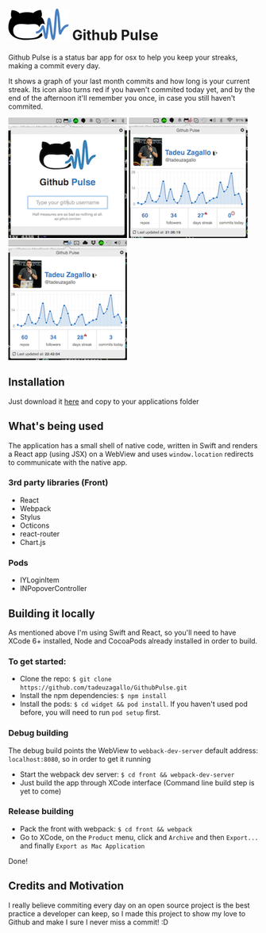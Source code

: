 # ![Github Pulse](resources/icon.png) Github Pulse

Github Pulse is a status bar app for osx to help you keep your streaks, making a commit every day.

It shows a graph of your last month commits and how long is your current streak. Its icon also turns red if you haven't commited today yet, and by the end of the afternoon it'll remember you once, in case you still haven't commited.

![Screenshot 1](resources/screenshot1.png)
![Screenshot 2](resources/screenshot2.png)
![Screenshot 3](resources/screenshot3.png)

## Installation

Just download it [here](https://github.com/tadeuzagallo/GithubPulse/raw/master/dist/GithubPulse.zip) and copy to your applications folder

## What's being used

The application has a small shell of native code, written in Swift and renders a React app (using JSX) on a WebView and uses `window.location` redirects to communicate with the native app.

### 3rd party libraries (Front)

* React
* Webpack
* Stylus
* Octicons
* react-router
* Chart.js

### Pods

* IYLoginItem
* INPopoverController

## Building it locally

As mentioned above I'm using Swift and React, so you'll need to have XCode 6+ installed, Node and CocoaPods already installed in order to build.

### To get started:

* Clone the repo: `$ git clone https://github.com/tadeuzagallo/GithubPulse.git`
* Install the npm dependencies: `$ npm install`
* Install the pods: `$ cd widget && pod install`. If you haven't used pod before, you will need to run `pod setup` first.

### Debug building

The debug build points the WebView to `webback-dev-server` default address: `localhost:8080`, so in order to get it running

* Start the webpack dev server: `$ cd front && webpack-dev-server`
* Just build the app through XCode interface (Command line build step is yet to come)

### Release building

* Pack the front with webpack: `$ cd front && webpack`
* Go to XCode, on the `Product` menu, click and `Archive` and then `Export...` and  finally `Export as Mac Application`

Done!

## Credits and Motivation

I really believe commiting every day on an open source project is the best practice a developer can keep, so I made this project to show my love to Github and make I sure I never miss a commit! :D
